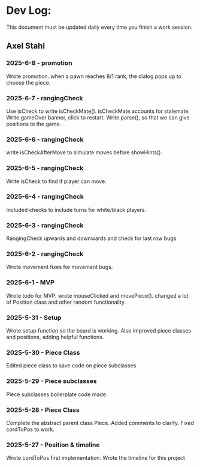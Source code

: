 # Dev Log:

This document must be updated daily every time you finish a work session.

## Axel Stahl
### 2025-6-8 - promotion
Wrote promotion. when a pawn reaches 8/1 rank, the dialog pops up to choose the piece.

### 2025-6-7 - rangingCheck
Use isCheck to write isCheckMate(). isCheckMate accounts for stalemate.
Write gameOver banner, click to restart.
Write parse(), so that we can give positions to the game.

### 2025-6-6 - rangingCheck
write isCheckAfterMove to simulate moves before showHints().

### 2025-6-5 - rangingCheck
Write isCheck to find if player can move.

### 2025-6-4 - rangingCheck
Included checks to include turns for white/black players.

### 2025-6-3 - rangingCheck
RangingCheck upwards and downwards and check for last row bugs.

### 2025-6-2 - rangingCheck
Wrote movement fixes for movement bugs.

### 2025-6-1 - MVP
Wrote todo for MVP. wrote mouseClicked and movePiece(). changed a lot of Position class and other random functionality.

### 2025-5-31 - Setup
Wrote setup function so the board is working. Also improved piece classes and positions, adding helpful functions.

### 2025-5-30 - Piece Class
Edited piece class to save code on piece subclasses

### 2025-5-29 - Piece subclasses
Piece subclasses boilerplate code made.

### 2025-5-28 - Piece Class
Complete the abstract parent class Piece. Added comments to clarify.
Fixed cordToPos to work.

### 2025-5-27 - Position & timeline
Wrote cordToPos first implementation. Wrote the timeline for this project

